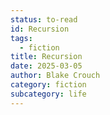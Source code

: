 ```yaml
---
status: to-read
id: Recursion
tags:
  - fiction
title: Recursion
date: 2025-03-05
author: Blake Crouch
category: fiction
subcategory: life
---
```

